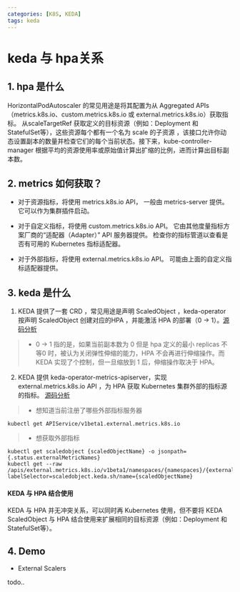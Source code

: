 ```yaml
---
categories: [K8S, KEDA]
tags: keda
---
```


# keda 与 hpa关系
## 1. hpa 是什么
HorizontalPodAutoscaler 的常见用途是将其配置为从 Aggregated APIs （metrics.k8s.io、custom.metrics.k8s.io 或 external.metrics.k8s.io）获取指标。 从scaleTargetRef 获取定义的目标资源（例如：Deployment 和 StatefulSet等），这些资源每个都有一个名为 scale 的子资源 ，该接口允许你动态设置副本的数量并检查它们的每个当前状态。接下来，kube-controller-manager 根据平均的资源使用率或原始值计算出扩缩的比例，进而计算出目标副本数。

## 2. metrics 如何获取？
- 对于资源指标，将使用 metrics.k8s.io API， 一般由 metrics-server 提供。 它可以作为集群插件启动。

- 对于自定义指标，将使用 custom.metrics.k8s.io API。 它由其他度量指标方案厂商的“适配器（Adapter）” API 服务器提供。 检查你的指标管道以查看是否有可用的 Kubernetes 指标适配器。

- 对于外部指标，将使用 external.metrics.k8s.io API。 可能由上面的自定义指标适配器提供。

## 3. keda 是什么
1. KEDA 提供了一套 CRD ，常见用途是声明 ScaledObject ，keda-operator 按声明 ScaledObject 创建对应的HPA ，并能激活 HPA 的部署（0 -> 1）。[源码分析](../keda-operator-源码分析)
> * 0 -> 1 指的是，如果当前副本数为 0 但是 hpa 定义的最小 replicas 不等0 时，被认为关闭弹性伸缩的能力，HPA 不会再进行伸缩操作。而 KEDA 实现了个控制，但一旦缩放到 1 后，伸缩操作取决于 HPA。

2. KEDA 提供 keda-operator-metrics-apiserver，实现 external.metrics.k8s.io API ，为 HPA 获取 Kubernetes 集群外部的指标源的指标。 [源码分析](../keda-operator-metrics-apiserver-源码分析)

> * 想知道当前注册了哪些外部指标服务器
~~~
kubectl get APIService/v1beta1.external.metrics.k8s.io
~~~

> * 想获取外部指标
~~~
kubectl get scaledobject {scaledObjectName} -o jsonpath={.status.externalMetricNames}
kubectl get --raw /apis/external.metrics.k8s.io/v1beta1/namespaces/{namespaces}/{externalMetricNames}?labelSelector=scaledobject.keda.sh/name={scaledObjectName}
~~~

#### KEDA 与 HPA 结合使用

KEDA 与 HPA 并无冲突关系，可以同时再 Kubernetes 使用，但不要将 KEDA ScaledObject 与 HPA 结合使用来扩展相同的目标资源（例如：Deployment 和 StatefulSet等）。

## 4. Demo
- External Scalers

todo..
